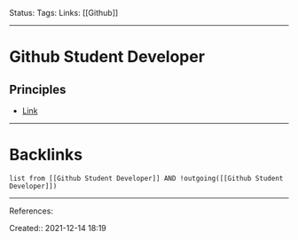 Status: 
Tags: 
Links: [[Github]]
___
# Github Student Developer
## Principles
- [Link](https://education.github.com/pack/offers?utm_source=welcome-email&utm_medium=email&utm_campaign=sdp-onboarding&utm_content=em1)
___
# Backlinks
```dataview
list from [[Github Student Developer]] AND !outgoing([[Github Student Developer]])
```
___
References:

Created:: 2021-12-14 18:19
